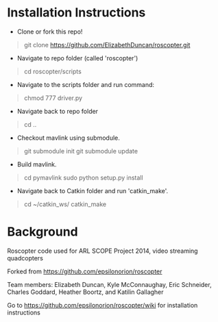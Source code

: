 Installation Instructions
=======================

* Clone or fork this repo!

> git clone https://github.com/ElizabethDuncan/roscopter.git

* Navigate to repo folder (called 'roscopter')
> cd roscopter/scripts
* Navigate to the scripts folder and run command:
> chmod 777 driver.py
* Navigate back to repo folder
> cd ..
* Checkout mavlink using submodule. 
> git submodule init
> git submodule update
* Build mavlink.
> cd pymavlink
> sudo python setup.py install
* Navigate back to Catkin folder and run 'catkin_make'.
> cd ~/catkin_ws/
> catkin_make


Background
=======================

Roscopter code used for ARL SCOPE Project 2014, video streaming quadcopters

Forked from https://github.com/epsilonorion/roscopter

Team members: Elizabeth Duncan, Kyle McConnaughay, Eric Schneider, Charles Goddard, Heather Boortz, and Katilin Gallagher

Go to https://github.com/epsilonorion/roscopter/wiki for installation instructions
